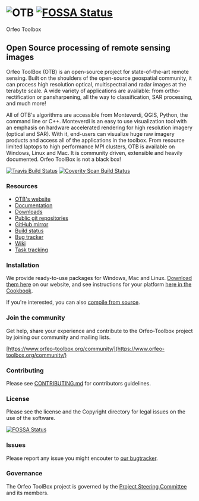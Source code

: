 # ![OTB](https://gitlab.orfeo-toolbox.org/orfeotoolbox/otb/raw/master/Utilities/Doxygen/logoVectoriel.png) [![FOSSA Status](https://app.fossa.io/api/projects/git%2Bgithub.com%2Forfeotoolbox%2FOTB.svg?type=shield)](https://app.fossa.io/projects/git%2Bgithub.com%2Forfeotoolbox%2FOTB?ref=badge_shield)
Orfeo Toolbox
## Open Source processing of remote sensing images

Orfeo ToolBox (OTB) is an open-source project for state-of-the-art remote
sensing. Built on the shoulders of the open-source geospatial community, it can
process high resolution optical, multispectral and radar images at the terabyte
scale. A wide variety of applications are available: from ortho-rectification
or pansharpening, all the way to classification, SAR processing, and much more!

All of OTB's algorithms are accessible from Monteverdi, QGIS, Python, the
command line or C++. Monteverdi is an easy to use visualization tool with an
emphasis on hardware accelerated rendering for high resolution imagery (optical
and SAR).  With it, end-users can visualize huge raw imagery products and
access all of the applications in the toolbox. From resource limited laptops
to high performance MPI clusters, OTB is available on Windows, Linux and Mac.
It is community driven, extensible and heavily documented.  Orfeo ToolBox is
not a black box!

[![Travis Build Status](https://travis-ci.org/orfeotoolbox/OTB.png?branch=develop)](https://travis-ci.org/orfeotoolbox/OTB)
[![Coverity Scan Build Status](https://scan.coverity.com/projects/2405/badge.svg)](https://scan.coverity.com/projects/orfeotoolbox)

### Resources
* [OTB's website](https://www.orfeo-toolbox.org/)
* [Documentation](https://www.orfeo-toolbox.org/documentation/)
* [Downloads](https://www.orfeo-toolbox.org/download/)
* [Public git repositories](https://gitlab.orfeo-toolbox.org/orfeotoolbox/otb)
* [GitHub mirror](https://github.com/orfeotoolbox/)
* [Build status](http://dash.orfeo-toolbox.org/index.php?project=OTB)
* [Bug tracker](https://gitlab.orfeo-toolbox.org/orfeotoolbox/otb/issues?label_name%5B%5D=bug)
* [Wiki](http://wiki.orfeo-toolbox.org/index.php/Main_Page)
* [Task tracking](https://gitlab.orfeo-toolbox.org/orfeotoolbox/otb/issues)

### Installation

We provide ready-to-use packages for Windows, Mac and Linux. [Download them here](https://www.orfeo-toolbox.org/download/) on our website, and see instructions for your platform [here in the Cookbook](https://www.orfeo-toolbox.org/CookBook/Installation.html).

If you're interested, you can also [compile from source](https://www.orfeo-toolbox.org/SoftwareGuide/SoftwareGuidech2.html#x16-190002).


### Join the community
Get help, share your experience and contribute to the Orfeo-Toolbox project by
joining our community and mailing lists.

[https://www.orfeo-toolbox.org/community/](https://www.orfeo-toolbox.org/community/)

### Contributing
Please see [CONTRIBUTING.md](CONTRIBUTING.md) for contributors guidelines.

### License
Please see the license and the Copyright directory for legal issues on the use of the software.


[![FOSSA Status](https://app.fossa.io/api/projects/git%2Bgithub.com%2Forfeotoolbox%2FOTB.svg?type=large)](https://app.fossa.io/projects/git%2Bgithub.com%2Forfeotoolbox%2FOTB?ref=badge_large)

### Issues
Please report any issue you might encouter to [our bugtracker](https://gitlab.orfeo-toolbox.org/orfeotoolbox/otb/issues?label_name%5B%5D=bug).

### Governance
The Orfeo ToolBox project is governed by the [Project Steering Committee](PSC.md) and its members.